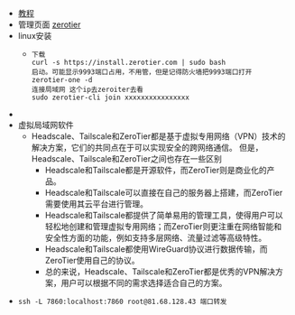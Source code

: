 - [教程](https://zhuanlan.zhihu.com/p/83849371)
- 管理页面 [zerotier](https://my.zerotier.com/)
- linux安装
	- ```
	  下载
	  curl -s https://install.zerotier.com | sudo bash
	  启动。可能显示9993端口占用，不用管，但是记得防火墙把9993端口打开
	  zerotier-one -d
	  连接局域网 这个ip去zeroiter去看
	  sudo zerotier-cli join xxxxxxxxxxxxxxxx
	  ```
-
- 虚拟局域网软件
	- Headscale、Tailscale和ZeroTier都是基于虚拟专用网络（VPN）技术的解决方案，它们的共同点在于可以实现安全的跨网络通信。
	  但是，Headscale、Tailscale和ZeroTier之间也存在一些区别
		- Headscale和Tailscale都是开源软件，而ZeroTier则是商业化的产品。
		- Headscale和Tailscale可以直接在自己的服务器上搭建，而ZeroTier需要使用其云平台进行管理。
		- Headscale和Tailscale都提供了简单易用的管理工具，使得用户可以轻松地创建和管理虚拟专用网络；而ZeroTier则更注重在网络智能和安全性方面的功能，例如支持多层网络、流量过滤等高级特性。
		- Headscale和Tailscale都使用WireGuard协议进行数据传输，而ZeroTier使用自己的协议。
		- 总的来说，Headscale、Tailscale和ZeroTier都是优秀的VPN解决方案，用户可以根据不同的需求选择适合自己的方案。
- ```
  ssh -L 7860:localhost:7860 root@81.68.128.43 端口转发
  ```